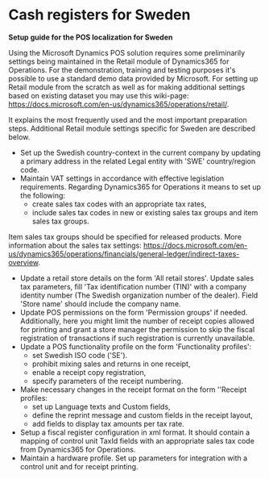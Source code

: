 # Cash registers for Sweden
**Setup guide for the POS localization for Sweden**

Using the Microsoft Dynamics POS solution requires some preliminarily settings being maintained in the Retail module of Dynamics365 for Operations.
For the demonstration, training and testing purposes it's possible to use a standard demo data provided by Microsoft. For setting up Retail module from the scratch as well as for making additional settings based on existing dataset you may use this wiki-page: https://docs.microsoft.com/en-us/dynamics365/operations/retail/. 

It explains the most frequently used and the most important preparation steps. Additional Retail module settings specific for Sweden are described below.
- Set up the Swedish country-context in the current company by updating a primary address in the related Legal entity with 'SWE' country/region code. 
- Maintain VAT settings in accordance with effective legislation requirements. Regarding Dynamics365 for Operations it means to set up the following:
  -	create sales tax codes with an appropriate tax rates,
  -	include sales tax codes in new or existing sales tax groups and item sales tax groups.

Item sales tax groups should be specified  for released products.
More information about the sales tax settings: 
https://docs.microsoft.com/en-us/dynamics365/operations/financials/general-ledger/indirect-taxes-overview.
 
- Update a retail store details on the form 'All retail stores'. Update sales tax parameters, fill 'Tax identification number (TIN)' with a company identity number (The Swedish organization number of the dealer).
Field 'Store name' should include the company name.
- Update POS permissions on the form 'Permission groups' if needed. Additionally, here you might limit the number of receipt copies allowed for printing and grant a store manager the permission to skip the fiscal registration of transactions if such registration is currently unavailable.
- Update a POS functionality profile on the form 'Functionality profiles':
  - set Swedish ISO code ('SE').
  - prohibit mixing sales and returns in one receipt,
  - enable a receipt copy registration,
  - specify parameters of the receipt numbering.
- Make necessary changes in the receipt format on the form ''Receipt profiles:
  - set up Language texts and Custom fields,
  - define the reprint message and custom fields in the receipt layout,
  - add fields to display tax amounts per tax rate.
- Setup a fiscal register configuration in xml format. It should contain a mapping of control unit TaxId fields with an appropriate sales tax code from Dynamics365 for Operations.
- Maintain a hardware profile. Set up parameters for integration with a control unit and for receipt printing.
